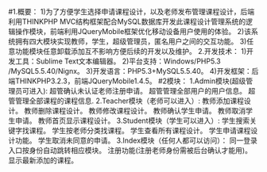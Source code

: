 #1.概要：
1)为了方便学生选择申请课程设计，以及老师发布管理课程设计，后端利用THINKPHP MVC结构框架配合MySQL数据库开发此课程设计管理系统的逻辑操作模块，前端利用JQueryMobile框架优化移动设备用户使用的体验。
2)该系统拥有四大模块实现教师，学生，超级管理员，匿名用户之间的交互功能。
3)任意功能模块任意卸载添加互不影响方便后续的开发以及维护。
2.开发技术：
1)开发工具：Sublime Text文本编辑器。
2)平台支持：Windows/PHP5.3 /MySQL5.5.40/Nignx。
3)开发语言：PHP5.3+MySQL5.5.40。
4)开发框架：后端THINKPHP3.2.3，前端JQueryMobile1.4.5。
#2模块：
1.Admin模块(超级管理员可进入):
超管确认未认证老师注册申请。
超管管理全部用户的用户信息。
超管管理全部课程的课程信息.
2.Teacher模块（老师可以进入）:
教师添加课程设计。
教师删除课程设计。
教师修改课程设计。
教师确认学生申请。
教师取消学生申请。
教师首页显示课程设计。
3.Student模块（学生可以进入）:
学生搜索关键字找课程。
学生按老师分类找课程。
学生查看所有课程设计。
学生申请课程设计功能。
学生取消未同意的申请。
3.Index模块（任何人都可以访问）：
同一登录入口按身份自动跳转相应模块。
注册功能(注册老师身份需被后台确认才能用)。
显示最新添加的课程。
